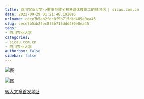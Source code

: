 ```yaml
---
title: 四川农业大学->重阳节致全校离退休教职工的慰问信 | sicau.com.cn
date: 2022-09-29 01:21:48.192816
urlname: cece7b5ab2fec8f5b715ddd489e0ea45
slug: cece7b5ab2fec8f5b715ddd489e0ea45
tags: 
- 四川农业大学
categories:
- sicau.com.cn
- 四川农业大学
authorbox: false
sidebar: false
---
```

  

![图](https://news.sicau.edu.cn/__local/B/4C/00/08A2E8180698F0D34839AA78210_F77064ED_18289.png)

![图](https://news.sicau.edu.cn/__local/F/9C/D3/912D79AD141B5399BF6E9167826_50A3356E_32466.png)

[转入文章首发地址](https://news.sicau.edu.cn/info/1135/69668.htm)